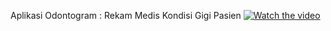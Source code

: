 Aplikasi Odontogram : Rekam Medis Kondisi Gigi Pasien
[![Watch the video](https://img.youtube.com/vi/UxfYlpAempw/maxresdefault.jpg)](https://youtu.be/UxfYlpAempw)